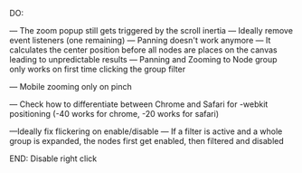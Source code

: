 DO:

— The zoom popup still gets triggered by the scroll inertia
— Ideally remove event listeners (one remaining)
— Panning doesn't work anymore — It calculates the center position before all nodes are places on the canvas leading to unpredictable results
— Panning and Zooming to Node group only works on first time clicking the group filter

— Mobile zooming only on pinch

— Check how to differentiate between Chrome and Safari for -webkit positioning (-40 works for chrome, -20 works for safari)

—Ideally fix flickering on enable/disable
— If a filter is active and a whole group is expanded, the nodes first get enabled, then filtered and disabled

END: Disable right click
